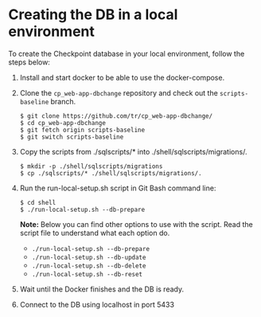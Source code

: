 
# Creating the DB in a local environment

To create the Checkpoint database in your local environment, follow the steps below:

1. Install and start docker to be able to use the docker-compose.
2. Clone the `cp_web-app-dbchange` repository and check out the `scripts-baseline` branch.

   ```shell
   $ git clone https://github.com/tr/cp_web-app-dbchange/
   $ cd cp_web-app-dbchange
   $ git fetch origin scripts-baseline
   $ git switch scripts-baseline
   ```
3. Copy the scripts from ./sqlscripts/* into ./shell/sqlscripts/migrations/.

   ```shell
   $ mkdir -p ./shell/sqlscripts/migrations
   $ cp ./sqlscripts/* ./shell/sqlscripts/migrations/.
   ```
4. Run the run-local-setup.sh script in Git Bash command line:

   ```shell
   $ cd shell
   $ ./run-local-setup.sh --db-prepare
   ```
   **Note:** Below you can find other options to use with the script. Read the script file to understand what each option do.
      - `./run-local-setup.sh --db-prepare`
      - `./run-local-setup.sh --db-update`
      - `./run-local-setup.sh --db-delete`
      - `./run-local-setup.sh --db-reset`
5. Wait until the Docker finishes and the DB is ready. 
6. Connect to the DB using localhost in port 5433